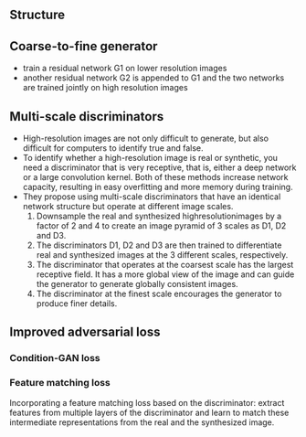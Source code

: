 ## Structure
## Coarse-to-fine generator
- train a residual network G1 on lower resolution images
- another residual network G2 is appended to G1 and the two networks are trained jointly on high resolution images
## Multi-scale discriminators
- High-resolution images are not only difficult to generate, but also difficult for computers to identify true and false.
-  To identify whether a high-resolution image is real or synthetic, you need a discriminator that is very receptive, that is,
  either a deep network or a large convolution kernel. Both of these methods increase network capacity, resulting in easy 
  overfitting and more memory during training.
- They propose using multi-scale discriminators that have an identical network structure but operate at different image scales.
  1. Downsample the real and synthesized highresolutionimages by a factor of 2 and 4 to create an image pyramid of 3 scales 
    as D1, D2 and D3.
  2. The discriminators D1, D2 and D3 are then trained to differentiate real and synthesized images at the 3 different scales, 
    respectively.
  3. The discriminator that operates at the coarsest scale has the largest receptive field. It has a more global view of the image and 
    can guide the generator to generate globally consistent images.
  4. The discriminator at the finest scale encourages the generator to produce finer details. 
## Improved adversarial loss
### Condition-GAN loss
### Feature matching loss
  Incorporating a feature matching loss based on the discriminator: extract features from multiple layers of the discriminator
  and learn to match these intermediate representations from the real and the synthesized image.
